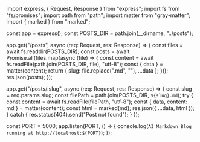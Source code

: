 import express, { Request, Response } from "express";
import fs from "fs/promises";
import path from "path";
import matter from "gray-matter";
import { marked } from "marked";

const app = express();
const POSTS_DIR = path.join(__dirname, "../posts");

app.get("/posts", async (req: Request, res: Response) => {
    const files = await fs.readdir(POSTS_DIR);
    const posts = await Promise.all(files.map(async (file) => {
        const content = await fs.readFile(path.join(POSTS_DIR, file), "utf-8");
        const { data } = matter(content);
        return { slug: file.replace(".md", ""), ...data };
    }));
    res.json(posts);
});

app.get("/posts/:slug", async (req: Request, res: Response) => {
    const slug = req.params.slug;
    const filePath = path.join(POSTS_DIR, `${slug}.md`);
    try {
        const content = await fs.readFile(filePath, "utf-8");
        const { data, content: md } = matter(content);
        const html = marked(md);
        res.json({ ...data, html });
    } catch {
        res.status(404).send("Post not found");
    }
});

const PORT = 5000;
app.listen(PORT, () => {
    console.log(`AI Markdown Blog running at http://localhost:${PORT}`);
});
